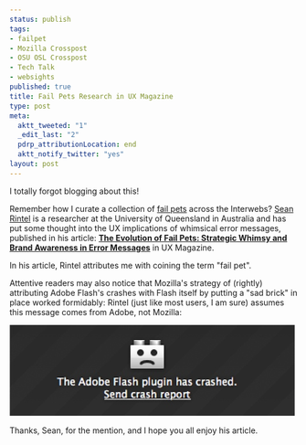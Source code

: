```yaml
--- 
status: publish
tags: 
- failpet
- Mozilla Crosspost
- OSU OSL Crosspost
- Tech Talk
- websights
published: true
title: Fail Pets Research in UX Magazine
type: post
meta: 
  aktt_tweeted: "1"
  _edit_last: "2"
  pdrp_attributionLocation: end
  aktt_notify_twitter: "yes"
layout: post
---
```

I totally forgot blogging about this!

Remember how I curate a collection of <a href="http://fredericiana.com/tag/failpet/">fail pets</a> across the Interwebs? <a href="http://uxmag.com/readers/sean-rintel">Sean Rintel</a> is a researcher at the University of Queensland in Australia and has put some thought into the UX implications of whimsical error messages, published in his article: <strong><a href="http://uxmag.com/articles/the-evolution-of-fail-pets">The Evolution of Fail Pets: Strategic Whimsy and Brand Awareness in Error Messages</a></strong> in UX Magazine.

In his article, Rintel attributes me with coining the term "fail pet".

Attentive readers may also notice that Mozilla's strategy of (rightly) attributing Adobe Flash's crashes with Flash itself by putting a "sad brick" in place worked formidably: Rintel (just like most users, I am sure) assumes this message comes from Adobe, not Mozilla:

<img src="/media/wp/2012/06/sad-brick.jpg" alt="" title="Sad Brick: Adobe Flash crashed" width="500" height="159" class="alignnone size-full wp-image-4980" />

Thanks, Sean, for the mention, and I hope you all enjoy his article.
